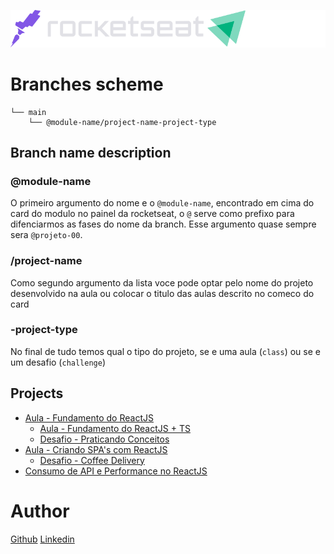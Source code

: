 

<p align="center">
    <a href="https://www.rocketseat.com.br/ignite">
        <img src="./assets/images/RocketIgnite.svg" />
    </a>
</p>



# Branches scheme

```
└── main
    └── @module-name/project-name-project-type
```

## Branch name description


### @module-name
O primeiro argumento do nome e o `@module-name`, encontrado em cima do card do modulo no painel da rocketseat, o `@` serve como prefixo para difenciarmos as fases do nome da branch. Esse argumento quase sempre sera `@projeto-00`.

### /project-name
Como segundo argumento da lista voce pode optar pelo nome do projeto desenvolvido na aula ou colocar o titulo das aulas descrito no comeco do card

### -project-type
No final de tudo temos qual o tipo do projeto, se e uma aula (`class`) ou se e um desafio (`challenge`)

## Projects

* [Aula - Fundamento do ReactJS](https://github.com/felipeandrealves/Ignite-2023-ReactJs/tree/%40projeto-01/fundamentos-do-reactjs-class)
  * [Aula - Fundamento do ReactJS + TS](https://github.com/felipeandrealves/Ignite-2023-ReactJs/tree/%40projeto-01/fundamentos-do-reactjs-ts-class)
  * [Desafio - Praticando Conceitos](https://github.com/felipeandrealves/Ignite-2023-ReactJs/tree/%40projeto-01/praticando-conceitos-challenge)
* [Aula - Criando SPA's com ReactJS](https://github.com/felipeandrealves/Ignite-2023-ReactJs/tree/%40projeto-02/criando-spas-com-reactjs-class)
  * [Desafio - Coffee Delivery](https://github.com/felipeandrealves/Ignite-2023-ReactJs/tree/%40projeto-02/coffee-delivery-challenge)
* [Consumo de API e Performance no ReactJS](https://github.com/felipeandrealves/Ignite-2023-ReactJs/tree/%40projeto-03/consumo-de-API-e-performance-no-reactjs-class)

# Author

[Github](https://github.com/felipeandrealves)
[Linkedin](https://www.linkedin.com/in/felipe-andre-alves-a278701a0/)
